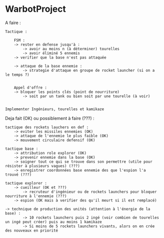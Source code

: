 WarbotProject
=============

A faire : 

	Tactique : 

		FSM :
		-> rester en defense jusqu'à :
			-> avoir au moins n (à déterminer) tourelles
			-> avoir éliminé 5 ennemis
		-> verifier que la base n'est pas attaquée

		-> attaque de la base ennemie : 
			-> strategie d'attaque en groupe de rocket launcher (si on a le temps ?)

		
		Appel d'offre :
		-> bloquer les points clés (point de nourriture) 
			-> soit par un tank ou bien soit par une tourelle (à voir)


	Implementer Ingénieurs, tourelles et kamikaze 

Deja fait (OK) ou possiblement à faire (???) :
	
	tactique des rockets lauchers en def : 
		-> eviter les missiles ennemies (OK)
		-> attaque de l'ennemie le plus faible (OK)
		-> mouvement circulaire defensif (OK)
	
	tactique base :
		-> attribution role explorer (OK)
		-> prevenir ennemie dans la base (OK)
		-> soigner tout ce qui se trouve dans son permettre (utile pour résister à plusieurs vagues) (???)
		-> enregistrer coordonnées base ennemie des que l'espion l'a trouvé (???)
	
	tactique explorer :
		-> cueilleur (OK et ???)
			-> recruteur d'ingénieur ou de rockets launchers pour bloquer nourriture à l'ennemie (???)
		-> espion (OK mais à verifier des qu'il meurt si il est remplacé)

	-> technique de production des unités (attention à l'énergie de la base) :
			-> 10 rockets launchers puis 2 ingé (voir combien de tourelles un ingé peut créer) puis au moins 1 kamikaze
			-> Si moins de 5 rockets launchers vivants, alors on en crée des nouveaux en priorité
	
		
